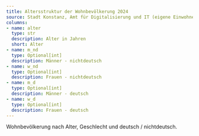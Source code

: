```yaml
---
title: Altersstruktur der Wohnbevölkerung 2024
source: Stadt Konstanz, Amt für Digitalisierung und IT (eigene Einwohnerfortschreibung)
columns:
- name: alter
  type: str
  description: Alter in Jahren
  short: Alter
- name: m_nd
  type: Optional[int]
  description: Männer - nichtdeutsch
- name: w_nd
  type: Optional[int]
  description: Frauen - nichtdeutsch
- name: m_d
  type: Optional[int]
  description: Männer - deutsch
- name: w_d
  type: Optional[int]
  description: Frauen - deutsch
---
```

Wohnbevölkerung nach Alter, Geschlecht und deutsch / nichtdeutsch.
